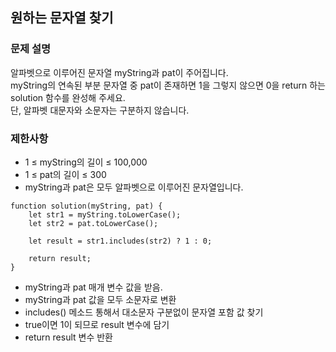 ## 원하는 문자열 찾기

### 문제 설명
알파벳으로 이루어진 문자열 myString과 pat이 주어집니다. <br>
myString의 연속된 부분 문자열 중 pat이 존재하면 1을 그렇지 않으면 0을 return 하는 solution 함수를 완성해 주세요. <br>
단, 알파벳 대문자와 소문자는 구분하지 않습니다.

### 제한사항
+ 1 ≤ myString의 길이 ≤ 100,000
+ 1 ≤ pat의 길이 ≤ 300
+ myString과 pat은 모두 알파벳으로 이루어진 문자열입니다.

```
function solution(myString, pat) {
    let str1 = myString.toLowerCase(); 
    let str2 = pat.toLowerCase(); 
    
    let result = str1.includes(str2) ? 1 : 0;
    
    return result;
}
```
+ myString과 pat 매개 변수 값을 받음.
+ myString과 pat 값을 모두 소문자로 변환
+ includes() 메소드 통해서 대소문자 구분없이 문자열 포함 값 찾기
+ true이면 1이 되므로 result 변수에 담기
+ return result 변수 반환

